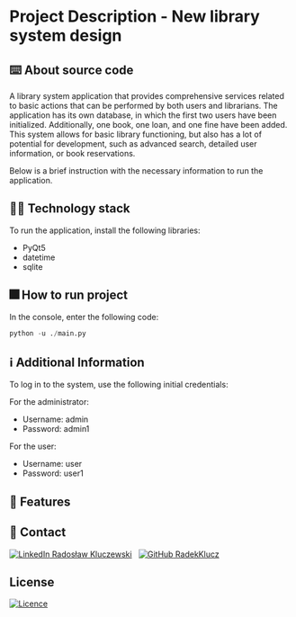 # Project Description - New library system design

## :keyboard:	About source code
A library system application that provides comprehensive services related to basic actions that can be performed by both users and librarians. The application has its own database, in which the first two users have been initialized. Additionally, one book, one loan, and one fine have been added. This system allows for basic library functioning, but also has a lot of potential for development, such as advanced search, detailed user information, or book reservations.

Below is a brief instruction with the necessary information to run the application.

## 🧑‍💻 Technology stack
To run the application, install the following libraries:
- PyQt5
- datetime
- sqlite

## 🎆 How to run project
In the console, enter the following code:
```python
python -u ./main.py
```

## ℹ Additional Information

To log in to the system, use the following initial credentials:

For the administrator:
- Username: admin
- Password: admin1

For the user:
- Username: user
- Password: user1

## 🌠 Features

## 📧 Contact

[![LinkedIn](https://i.stack.imgur.com/gVE0j.png) Radosław Kluczewski](https:///www.linkedin.com/in/radoslaw-kluczewski) 
&nbsp;
[![GitHub](https://i.stack.imgur.com/tskMh.png) RadekKlucz](https://github.com/RadekKlucz)

## License

[![Licence](https://img.shields.io/github/license/Ileriayo/markdown-badges?style=for-the-badge)](./LICENSE)
